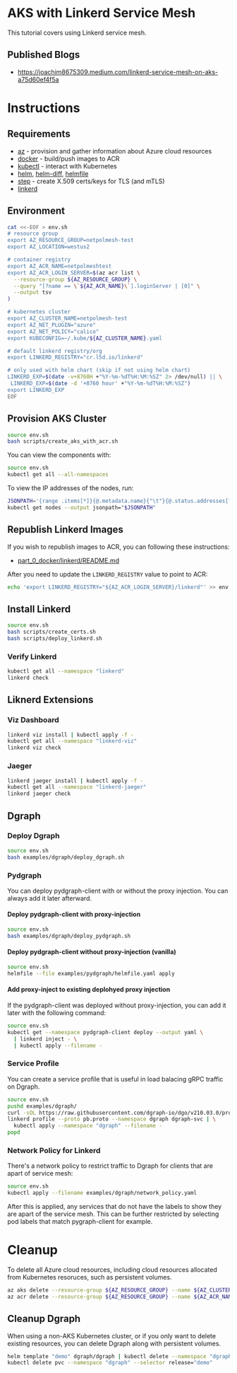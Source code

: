# AKS with Linkerd Service Mesh

This tutorial covers using Linkerd service mesh.

## Published Blogs

* https://joachim8675309.medium.com/linkerd-service-mesh-on-aks-a75d60ef4f5a

# Instructions

## Requirements

* [az](https://docs.microsoft.com/cli/azure/install-azure-cli) - provision and gather information about Azure cloud resources
* [docker](https://docs.docker.com/get-docker/) - build/push images to ACR
* [kubectl](https://kubernetes.io/docs/tasks/tools/) - interact with Kubernetes
* [helm](https://helm.sh/docs/intro/install/), [helm-diff](https://github.com/databus23/helm-diff), [helmfile](https://github.com/roboll/helmfile)
* [step](https://smallstep.com/cli/) - create X.509 certs/keys for TLS (and mTLS)
* [linkerd](https://linkerd.io/2.10/getting-started/)

## Environment

```bash
cat <<-EOF > env.sh
# resource group
export AZ_RESOURCE_GROUP=netpolmesh-test
export AZ_LOCATION=westus2

# container registry
export AZ_ACR_NAME=netpolmeshtest
export AZ_ACR_LOGIN_SERVER=$(az acr list \
  --resource-group ${AZ_RESOURCE_GROUP} \
  --query "[?name == \`${AZ_ACR_NAME}\`].loginServer | [0]" \
  --output tsv
)

# kubernetes cluster
export AZ_CLUSTER_NAME=netpolmesh-test
export AZ_NET_PLUGIN="azure"
export AZ_NET_POLICY="calico"
export KUBECONFIG=~/.kube/${AZ_CLUSTER_NAME}.yaml

# default linkerd registry/org
export LINKERD_REGISTRY="cr.l5d.io/linkerd"

# only used with helm chart (skip if not using helm chart)
LINKERD_EXP=$(date -v+8760H +"%Y-%m-%dT%H:%M:%SZ" 2> /dev/null) || \
 LINKERD_EXP=$(date -d '+8760 hour' +"%Y-%m-%dT%H:%M:%SZ")
export LINKERD_EXP
EOF
```

## Provision AKS Cluster

```bash
source env.sh
bash scripts/create_aks_with_acr.sh
```

You can view the components with:

```bash
source env.sh
kubectl get all --all-namespaces
```

To view the IP addresses of the nodes, run:

```bash
JSONPATH='{range .items[*]}{@.metadata.name}{"\t"}{@.status.addresses[?(@.type == "InternalIP")].address}{"\n"}{end}'
kubectl get nodes --output jsonpath="$JSONPATH"
```

## Republish Linkerd Images

If you wish to republish images to ACR, you can following these instructions:

* [part_0_docker/linkerd/README.md](../part_0_docker/linkerd/README.md)

After you need to update the `LINKERD_REGISTRY` value to point to ACR:

```bash
echo 'export LINKERD_REGISTRY="${AZ_ACR_LOGIN_SERVER}/linkerd"' >> env.sh
```

## Install Linkerd

```bash
source env.sh
bash scripts/create_certs.sh
bash scripts/deploy_linkerd.sh
```

### Verify Linkerd

```bash
kubectl get all --namespace "linkerd"
linkerd check
```

## Liknerd Extensions

### Viz Dashboard

```bash
linkerd viz install | kubectl apply -f -
kubectl get all --namespace "linkerd-viz"
linkerd viz check
```

### Jaeger

```bash
linkerd jaeger install | kubectl apply -f -
kubectl get all --namespace "linkerd-jaeger"
linkerd jaeger check
```

## Dgraph

### Deploy Dgraph

```bash
source env.sh
bash examples/dgraph/deploy_dgraph.sh
```

### Pydgraph

You can deploy pydgraph-client with or without the proxy injection.  You can always add it later afterward.

#### Deploy pydgraph-client with proxy-injection

```bash
source env.sh
bash examples/dgraph/deploy_pydgraph.sh
```

#### Deploy pydgraph-client without proxy-injection (vanilla)

```bash
source env.sh
helmfile --file examples/pydgraph/helmfile.yaml apply
```

#### Add proxy-inject to existing deplohyed proxy injection

If the pydgraph-client was deployed without proxy-injection, you can add it later with the following command:

```bash
source env.sh
kubectl get --namespace pydgraph-client deploy --output yaml \
  | linkerd inject - \
  | kubectl apply --filename -
```

### Service Profile

You can create a service profile that is useful in load balacing gRPC traffic on Dgraph.

```bash
source env.sh
pushd examples/dgraph/
curl -sOL https://raw.githubusercontent.com/dgraph-io/dgo/v210.03.0/protos/api.proto
linkerd profile --proto pb.proto --namespace dgraph dgraph-svc | \
  kubectl apply --namespace "dgraph" --filename -
popd
```

### Network Policy for Linkerd

There's a network policy to restrict traffic to Dgraph for clients that are apart of service mesh:

```bash
source env.sh
kubectl apply --filename examples/dgraph/network_policy.yaml
```

After this is applied, any services that do not have the labels to show they are apart of the service mesh.  This can be further restricted by selecting pod labels that match pygraph-client for example.

# Cleanup

To delete all Azure cloud resources, including cloud resources allocated from Kubernetes resoruces, such as persistent volumes.

```bash
az aks delete --resource-group ${AZ_RESOURCE_GROUP} --name ${AZ_CLUSTER_NAME}
az acr delete --resource-group ${AZ_RESOURCE_GROUP} --name ${AZ_ACR_NAME}
```

## Cleanup Dgraph

When using a non-AKS Kubernetes cluster, or if you only want to delete existing resources, you can delete Dgraph along with persistent volumes.

```bash
helm template "demo" dgraph/dgraph | kubectl delete --namespace "dgraph" --filename -
kubectl delete pvc --namespace "dgraph" --selector release="demo"
```
